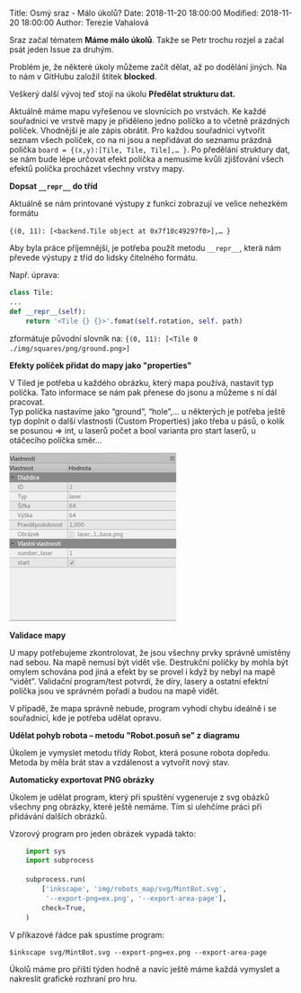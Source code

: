 Title: Osmý sraz - Málo úkolů?
Date: 2018-11-20 18:00:00
Modified: 2018-11-20 18:00:00
Author: Terezie Vahalová

Sraz začal tématem **Máme málo úkolů**. Takže se Petr trochu rozjel a začal psát jeden Issue za druhým.

Problém je, že některé úkoly můžeme začít dělat, až po dodělání jiných. Na to nám v GitHubu založil štítek **blocked**.
 
Veškerý další vývoj teď stojí na úkolu **Předělat strukturu dat.**

Aktuálně máme mapu vyřešenou ve slovnících po vrstvách. Ke každé souřadnici ve vrstvě mapy je přiděleno jedno políčko a to včetně prázdných políček. Vhodnější je ale zápis obrátit. Pro každou souřadnici vytvořit seznam všech políček, co na ni jsou a nepřidávat do seznamu prázdná políčka `board = {(x,y):[Tile, Tile, Tile],… }`. Po předělání struktury dat, se nám bude lépe určovat efekt políčka a nemusíme kvůli zjišťování všech efektů políčka procházet všechny vrstvy mapy.
  
**Dopsat `__repr__` do tříd**

Aktuálně se nám printované výstupy z funkcí zobrazují ve velice nehezkém formátu

`{(0, 11): [<backend.Tile object at 0x7f10c49297f0>],… }`
  
Aby byla práce příjemnější, je potřeba použít metodu `__repr__`, která nám převede výstupy z tříd do lidsky čitelného formátu.  
  
Např. úprava:
```python
class Tile:  
...  
def __repr__(self):  
    return '<Tile {} {}>'.fomat(self.rotation, self. path)
```
  

zformátuje původní slovník na: `{(0, 11): [<Tile 0 ./img/squares/png/ground.png>]`
   
**Efekty políček přidat do mapy jako "properties"**

V Tiled je potřeba u každého obrázku, který mapa používá, nastavit typ políčka. Tato informace se nám pak přenese do jsonu a můžeme s ní dál pracovat.  
Typ políčka nastavíme jako “ground”, “hole”,… u některých je potřeba ještě typ doplnit o další vlastnosti (Custom Properties) jako třeba u pásů, o kolik se posunou => int, u laserů počet a bool varianta pro start laserů, u otáčecího políčka směr…

![tiled](./images/tiled.png)

**Validace mapy**

U mapy potřebujeme zkontrolovat, že jsou všechny prvky správně umístěny nad sebou. Na mapě nemusí být vidět vše. Destrukční políčky by mohla být omylem schována pod jiná a efekt by se provel i když by nebyl na mapě “vidět”. Validační program/test potvrdí, že díry, lasery a ostatní efektní políčka jsou ve správném pořadí a budou na mapě vidět.

V případě, že mapa správně nebude, program vyhodí chybu ideálně i se souřadnicí, kde je potřeba udělat opravu.


**Udělat pohyb robota – metodu "Robot.posuň se" z diagramu**

Úkolem je vymyslet metodu třídy Robot, která posune robota dopředu.
Metoda by měla brát stav a vzdálenost a vytvořit nový stav. 

**Automaticky exportovat PNG obrázky** 

Úkolem je udělat program, který při spuštění vygeneruje z svg obázků všechny png obrázky, které ještě nemáme. Tím si ulehčíme práci při přidávání dalších obrázků.

Vzorový program pro jeden obrázek vypadá takto:
```python
    import sys
    import subprocess  
    ​
    subprocess.run(
        ['inkscape', 'img/robots_map/svg/MintBot.svg',
         '--export-png=ex.png', '--export-area-page'],
        check=True,
    )
```

V příkazové řádce pak spustíme program:

 

    $inkscape svg/MintBot.svg --export-png=ex.png --export-area-page



Úkolů máme pro příští týden hodně a navíc ještě máme každá vymyslet a nakreslit grafické rozhraní pro hru.
